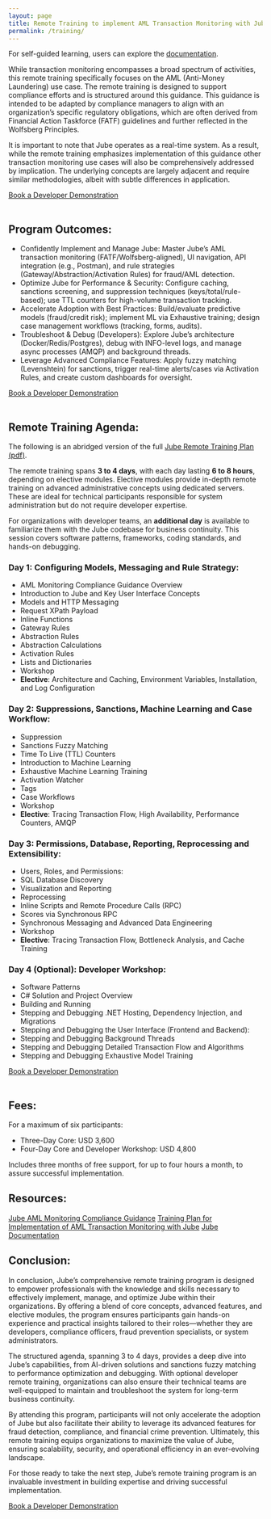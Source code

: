 ```yaml
---
layout: page
title: Remote Training to implement AML Transaction Monitoring with Jube
permalink: /training/
---
```


For self-guided learning, users can explore the [documentation](https://jube-home.github.io/jube/).

While transaction monitoring encompasses a broad spectrum of activities, this remote training specifically focuses on
the AML (Anti-Money Laundering) use case. The remote training is designed to support compliance efforts and is
structured around this guidance. This guidance is intended to be adapted by compliance managers to align with an
organization’s specific regulatory obligations, which are often derived from Financial Action Taskforce (FATF)
guidelines and further reflected in the Wolfsberg Principles.

It is important to note that Jube operates as a real-time system. As a result, while the remote training emphasizes
implementation of this guidance other transaction monitoring use cases will also be comprehensively addressed by
implication. The underlying concepts are largely adjacent and require similar methodologies, albeit with subtle
differences in application.

<div class="hero__subscribe">
  <a href="https://calendly.com/richard-churchman-jube/30min" class="button button--primary section-button">Book a Developer Demonstration</a>
</div><br/>

## **Program Outcomes:**

* Confidently Implement and Manage Jube: Master Jube’s AML transaction monitoring (FATF/Wolfsberg-aligned), UI navigation, API integration (e.g., Postman), and rule strategies (Gateway/Abstraction/Activation Rules) for fraud/AML detection.
* Optimize Jube for Performance & Security: Configure caching, sanctions screening, and suppression techniques (keys/total/rule-based); use TTL counters for high-volume transaction tracking.
* Accelerate Adoption with Best Practices: Build/evaluate predictive models (fraud/credit risk); implement ML via Exhaustive training; design case management workflows (tracking, forms, audits).
* Troubleshoot & Debug (Developers): Explore Jube’s architecture (Docker/Redis/Postgres), debug with INFO-level logs, and manage async processes (AMQP) and background threads.
* Leverage Advanced Compliance Features: Apply fuzzy matching (Levenshtein) for sanctions, trigger real-time alerts/cases via Activation Rules, and create custom dashboards for oversight.


<div class="hero__subscribe">
  <a href="https://calendly.com/richard-churchman-jube/30min" class="button button--primary section-button">Book a Developer Demonstration</a>
</div><br/>

## **Remote Training Agenda**:

The following is an abridged version of the
full [Jube Remote Training Plan (pdf)](https://jube.io/JubeTrainingPlan.pdf).

The remote training spans **3 to 4 days**, with each day lasting **6 to 8 hours**, depending on elective modules.
Elective
modules provide in-depth remote training on advanced administrative concepts using dedicated servers. These are ideal
for technical participants responsible for system administration but do not require developer expertise.

For organizations with developer teams, an **additional day** is available to familiarize them with the Jube codebase
for business continuity. This session covers software patterns, frameworks, coding standards, and hands-on debugging.

### **Day 1: Configuring Models, Messaging and Rule Strategy:**

- AML Monitoring Compliance Guidance Overview
- Introduction to Jube and Key User Interface Concepts
- Models and HTTP Messaging
- Request XPath Payload
- Inline Functions
- Gateway Rules
- Abstraction Rules
- Abstraction Calculations
- Activation Rules
- Lists and Dictionaries
- Workshop
- **Elective**: Architecture and Caching, Environment Variables, Installation, and Log Configuration

### **Day 2: Suppressions, Sanctions, Machine Learning and Case Workflow:**

- Suppression
- Sanctions Fuzzy Matching
- Time To Live (TTL) Counters
- Introduction to Machine Learning
- Exhaustive Machine Learning Training
- Activation Watcher
- Tags
- Case Workflows
- Workshop
- **Elective**: Tracing Transaction Flow, High Availability, Performance Counters, AMQP

### **Day 3: Permissions, Database, Reporting, Reprocessing and Extensibility:**

- Users, Roles, and Permissions:
- SQL Database Discovery
- Visualization and Reporting
- Reprocessing
- Inline Scripts and Remote Procedure Calls (RPC)
- Scores via Synchronous RPC
- Synchronous Messaging and Advanced Data Engineering
- Workshop
- **Elective**: Tracing Transaction Flow, Bottleneck Analysis, and Cache Training

### **Day 4 (Optional): Developer Workshop:**

- Software Patterns
- C# Solution and Project Overview
- Building and Running
- Stepping and Debugging .NET Hosting, Dependency Injection, and Migrations
- Stepping and Debugging the User Interface (Frontend and Backend):
- Stepping and Debugging Background Threads
- Stepping and Debugging Detailed Transaction Flow and Algorithms
- Stepping and Debugging Exhaustive Model Training

<div class="hero__subscribe">
  <a href="https://calendly.com/richard-churchman-jube/30min" class="button button--primary section-button">Book a Developer Demonstration</a>
</div><br/>

## **Fees:**

For a maximum of six participants:

- Three-Day Core: USD 3,600
- Four-Day Core and Developer Workshop: USD 4,800

Includes three months of free support, for up to four hours a month, to assure successful implementation.

## **Resources:**

[Jube AML Monitoring Compliance Guidance](https://jube.io/JubeAMLMonitoringComplianceGuidance.pdf)
[Training Plan for Implementation of AML Transaction Monitoring with Jube](/training.png)
[Jube Documentation](https://jube-home.github.io/aml-transaction-monitoring/)

## **Conclusion:**

In conclusion, Jube’s comprehensive remote training program is designed to empower professionals with the knowledge and
skills
necessary to effectively implement, manage, and optimize Jube within their organizations. By offering a blend of core
concepts, advanced features, and elective modules, the program ensures participants gain hands-on experience and
practical insights tailored to their roles—whether they are developers, compliance officers, fraud prevention
specialists, or system administrators.

The structured agenda, spanning 3 to 4 days, provides a deep dive into Jube’s capabilities, from AI-driven solutions and
sanctions fuzzy matching to performance optimization and debugging. With optional developer remote training,
organizations can
also ensure their technical teams are well-equipped to maintain and troubleshoot the system for long-term business
continuity.

By attending this program, participants will not only accelerate the adoption of Jube but also facilitate their ability
to leverage its advanced features for fraud detection, compliance, and financial crime prevention. Ultimately, this
remote training equips organizations to maximize the value of Jube, ensuring scalability, security, and operational
efficiency
in an ever-evolving landscape.

For those ready to take the next step, Jube’s remote training program is an invaluable investment in building expertise
and
driving successful implementation.

<div class="hero__subscribe">
  <a href="https://calendly.com/richard-churchman-jube/30min" class="button button--primary section-button">Book a Developer Demonstration</a>
</div>